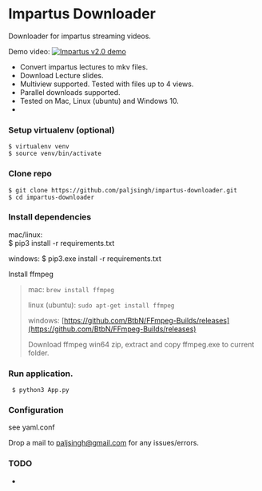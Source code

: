 Impartus Downloader
===
Downloader for impartus streaming videos.

Demo video:
[![Impartus v2.0 demo](https://img.youtube.com/vi/V5pcdUtiRjw/0.jpg)](https://www.youtube.com/watch?v=V5pcdUtiRjw)

- Convert impartus lectures to mkv files.
- Download Lecture slides.
- Multiview supported. Tested with files up to 4 views.
- Parallel downloads supported. 
- Tested on Mac, Linux (ubuntu) and Windows 10.
- 

### Setup virtualenv (optional)
	$ virtualenv venv
	$ source venv/bin/activate 

### Clone repo
	$ git clone https://github.com/paljsingh/impartus-downloader.git
	$ cd impartus-downloader

### Install dependencies

  mac/linux:    
	$ pip3 install -r requirements.txt

  windows:
	$ pip3.exe install -r requirements.txt



Install ffmpeg
> mac: ```brew install ffmpeg```
> 
> linux (ubuntu): 
> ```sudo apt-get install ffmpeg```
> 
> windows:
> [https://github.com/BtbN/FFmpeg-Builds/releases](https://github.com/BtbN/FFmpeg-Builds/releases)
> 
> Download ffmpeg win64 zip, extract and copy ffmpeg.exe to current folder.
> 

### Run application.

``` $ python3 App.py```

### Configuration
see yaml.conf 


Drop a mail to paljsingh@gmail.com for any issues/errors.


### TODO
- 
